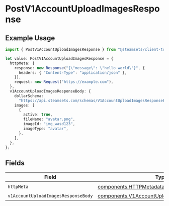 # PostV1AccountUploadImagesResponse

## Example Usage

```typescript
import { PostV1AccountUploadImagesResponse } from "@steamsets/client-ts/models/operations";

let value: PostV1AccountUploadImagesResponse = {
  httpMeta: {
    response: new Response("{\"message\": \"hello world\"}", {
      headers: { "Content-Type": "application/json" },
    }),
    request: new Request("https://example.com"),
  },
  v1AccountUploadImagesResponseBody: {
    dollarSchema:
      "https://api.steamsets.com/schemas/V1AccountUploadImagesResponseBody.json",
    images: [
      {
        active: true,
        fileName: "avatar.png",
        imageId: "img_wasd123",
        imageType: "avatar",
      },
    ],
  },
};
```

## Fields

| Field                                                                                                        | Type                                                                                                         | Required                                                                                                     | Description                                                                                                  |
| ------------------------------------------------------------------------------------------------------------ | ------------------------------------------------------------------------------------------------------------ | ------------------------------------------------------------------------------------------------------------ | ------------------------------------------------------------------------------------------------------------ |
| `httpMeta`                                                                                                   | [components.HTTPMetadata](../../models/components/httpmetadata.md)                                           | :heavy_check_mark:                                                                                           | N/A                                                                                                          |
| `v1AccountUploadImagesResponseBody`                                                                          | [components.V1AccountUploadImagesResponseBody](../../models/components/v1accountuploadimagesresponsebody.md) | :heavy_minus_sign:                                                                                           | OK                                                                                                           |